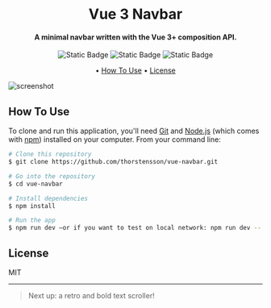 
<h1 align="center">
  <br>
  Vue 3 Navbar
  <br>
</h1>

<h4 align="center">A minimal navbar written with the Vue 3+ composition API.</h4>

<p align="center">
<img alt="Static Badge" src="https://img.shields.io/badge/vue_v_3.4.27-vite_5.4.8-green">
<img alt="Static Badge" src="https://img.shields.io/badge/dependencies-relatively_up_to_date-orange">
<img alt="Static Badge" src="https://img.shields.io/badge/composition_api-script_setup-blue">
</p>

<p align="center">•
  <a href="#how-to-use">How To Use</a> •
  <a href="#license">License</a>
</p>

![screenshot](https://github.com/user-attachments/assets/e6e649ca-7c21-45e4-af13-03aeb8b5385d)

## How To Use

To clone and run this application, you'll need [Git](https://git-scm.com) and [Node.js](https://nodejs.org/en/download/) (which comes with [npm](http://npmjs.com)) installed on your computer. From your command line:

```bash
# Clone this repository
$ git clone https://github.com/thorstensson/vue-navbar.git

# Go into the repository
$ cd vue-navbar

# Install dependencies
$ npm install

# Run the app
$ npm run dev —or if you want to test on local network: npm run dev -- --host
```
## License

MIT

---

> Next up: a retro and bold text scroller!


